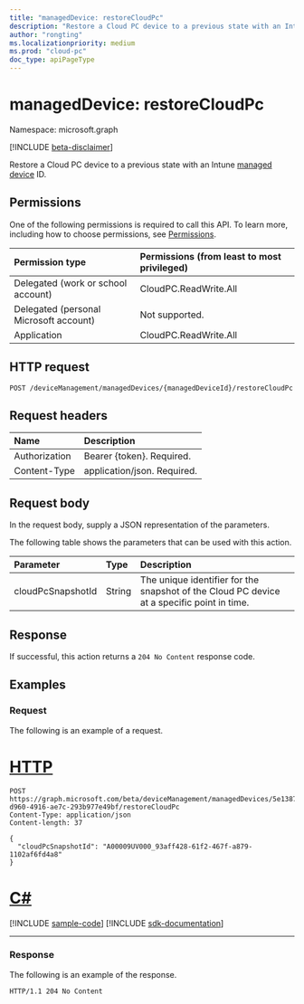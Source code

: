 ```yaml
---
title: "managedDevice: restoreCloudPc"
description: "Restore a Cloud PC device to a previous state with an Intune managed device ID."
author: "rongting"
ms.localizationpriority: medium
ms.prod: "cloud-pc"
doc_type: apiPageType
---
```


# managedDevice: restoreCloudPc
Namespace: microsoft.graph

[!INCLUDE [beta-disclaimer](../../includes/beta-disclaimer.md)]

Restore a Cloud PC device to a previous state with an Intune [managed device](../resources/cloudpc.md) ID.

## Permissions
One of the following permissions is required to call this API. To learn more, including how to choose permissions, see [Permissions](/graph/permissions-reference).

|Permission type|Permissions (from least to most privileged)|
|:---|:---|
|Delegated (work or school account)|CloudPC.ReadWrite.All|
|Delegated (personal Microsoft account)|Not supported.|
|Application|CloudPC.ReadWrite.All|

## HTTP request

<!-- {
  "blockType": "ignored"
}
-->
``` http
POST /deviceManagement/managedDevices/{managedDeviceId}/restoreCloudPc
```

## Request headers
|Name|Description|
|:---|:---|
|Authorization|Bearer {token}. Required.|
|Content-Type|application/json. Required.|

## Request body
In the request body, supply a JSON representation of the parameters.

The following table shows the parameters that can be used with this action.

|Parameter|Type|Description|
|:---|:---|:---|
|cloudPcSnapshotId|String|The unique identifier for the snapshot of the Cloud PC device at a specific point in time.|



## Response

If successful, this action returns a `204 No Content` response code.

## Examples

### Request
The following is an example of a request.

# [HTTP](#tab/http)
<!-- {
  "blockType": "request",
  "name": "manageddevicethis.restorecloudpc"
}
-->
``` http
POST https://graph.microsoft.com/beta/deviceManagement/managedDevices/5e1387aa-d960-4916-ae7c-293b977e49bf/restoreCloudPc
Content-Type: application/json
Content-length: 37

{
  "cloudPcSnapshotId": "A00009UV000_93aff428-61f2-467f-a879-1102af6fd4a8"
}
```

# [C#](#tab/csharp)
[!INCLUDE [sample-code](../includes/snippets/csharp/manageddevicethisrestorecloudpc-csharp-snippets.md)]
[!INCLUDE [sdk-documentation](../includes/snippets/snippets-sdk-documentation-link.md)]

---



### Response
The following is an example of the response.
<!-- {
  "blockType": "response",
  "truncated": true
}
-->
``` http
HTTP/1.1 204 No Content
```

